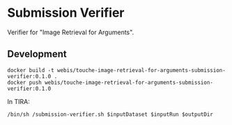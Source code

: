 Submission Verifier
===================
Verifier for "Image Retrieval for Arguments".

Development
-----------
```
docker build -t webis/touche-image-retrieval-for-arguments-submission-verifier:0.1.0 .
docker push webis/touche-image-retrieval-for-arguments-submission-verifier:0.1.0
```

In TIRA:
```
/bin/sh /submission-verifier.sh $inputDataset $inputRun $outputDir
```

